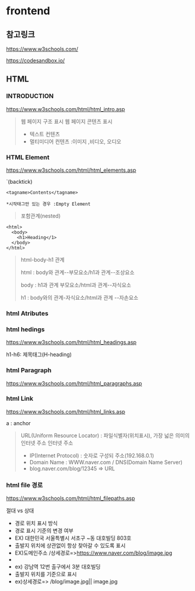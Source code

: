# frontend

## 참고링크

https://www.w3schools.com/

https://codesandbox.io/

## HTML

### INTRODUCTION

https://www.w3schools.com/html/html_intro.asp

>웹 페이지 구조 표시
>웹 페이지 콘텐츠 표시
> - 텍스트 컨텐츠
> - 멀티미디어 컨텐츠 :이미지 ,비디오, 오디오
 
### HTML Element

https://www.w3schools.com/html/html_elements.asp

`(backtick)
```
<tagname>Contents</tagname>

*시작태그만 있는 경우 :Empty Element
```

>포함관계(nested)
```
<html>
  <body>
    <h1>Heading</1>
  </body>
</html>
```
>html-body-h1 관계
>
>html : body와 관계--부모요소/h1과 관계--조상요소
>
>body : h1과 관계 부모요소/html과 관계--자식요소
>
>h1 : body와의 관계-자식요소/html과 관계 --자손요소

### html Atributes

### html hedings

https://www.w3schools.com/html/html_headings.asp

h1-h6: 제목태그(H-heading)

### html Paragraph


https://www.w3schools.com/html/html_paragraphs.asp

### html Link

https://www.w3schools.com/html/html_links.asp

a : anchor

>URL(Uniform Resource Locator) : 파일식별자(위치표시), 가장 넓은 의미의 인터넷 주소
>인터넷 주소
> - IP(Internet Protocol) : 숫자로 구성되 주소(192.168.0.1)
> - Domain Name : WWW.naver.com / DNS(Domain Name Server)
>  - blog.naver.com/blog/12345 => URL

### html file 경로

https://www.w3schools.com/html/html_filepaths.asp

절대 vs 상대
- 경로 위치 표시 방식
- 경로 표시 기준의 변경 여부
- EX) 대한민국 서울특별시 서초구 ~동 대호빌딩 803호
- 출발지 위치에 상관없이 항상 찾아갈 수 있도록 표시
- EX)도메인주소 /상세경로=>https://www.naver.com/blog/image.jpg
- 
- ex) 강남역 12번 출구에서 3분 대호빌딩
- 출발지 위치를 기준으로 표시
- ex)상세경로=> /blog/image.jpg|| image.jpg
